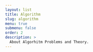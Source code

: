 ```yaml
---
layout: list
title: Algorithm
slug: algorithm
menu: true
submenu: false
order: 2
description: >
  About Algorhitm Problems and Theory.
---
```

